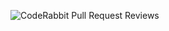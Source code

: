 ![CodeRabbit Pull Request Reviews](https://img.shields.io/coderabbit/prs/github/tedsimonian/pottable?utm_source=oss&utm_medium=github&utm_campaign=tedsimonian%2Fpottable&labelColor=171717&color=FF570A&link=https%3A%2F%2Fcoderabbit.ai&label=CodeRabbit+Reviews)
